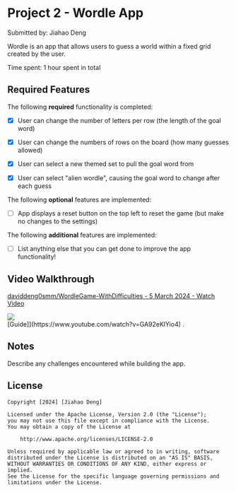 # Project 2 - Wordle App

Submitted by: Jiahao Deng

Wordle is an app that allows users to guess a world within a fixed grid created by the user.  

Time spent: 1 hour spent in total

## Required Features

The following **required** functionality is completed:

- [x] User can change the number of letters per row (the length of the goal word)
- [x] User can change the numbers of rows on the board (how many guesses allowed)
- [x] User can select a new themed set to pull the goal word from
- [x] User can select "alien wordle", causing the goal word to change after each guess


The following **optional** features are implemented:

- [ ] App displays a reset button on the top left to reset the game (but make no changes to the settings)

The following **additional** features are implemented:

- [ ] List anything else that you can get done to improve the app functionality!

## Video Walkthrough

<div>
    <a href="https://www.loom.com/share/4b2968c452dd4f5f805d8d6b45ff3639">
      <p>daviddeng0smm/WordleGame-WithDifficulties - 5 March 2024 - Watch Video</p>
    </a>
    <a href="https://www.loom.com/share/4b2968c452dd4f5f805d8d6b45ff3639">
      <img style="max-width:300px;" src="https://cdn.loom.com/sessions/thumbnails/4b2968c452dd4f5f805d8d6b45ff3639-1709658035813-with-play.gif">
    </a>
  </div>
[Guide]](https://www.youtube.com/watch?v=GA92eKlYio4) .

## Notes

Describe any challenges encountered while building the app.

## License

    Copyright [2024] [Jiahao Deng]

    Licensed under the Apache License, Version 2.0 (the "License");
    you may not use this file except in compliance with the License.
    You may obtain a copy of the License at

        http://www.apache.org/licenses/LICENSE-2.0

    Unless required by applicable law or agreed to in writing, software
    distributed under the License is distributed on an "AS IS" BASIS,
    WITHOUT WARRANTIES OR CONDITIONS OF ANY KIND, either express or implied.
    See the License for the specific language governing permissions and
    limitations under the License.
